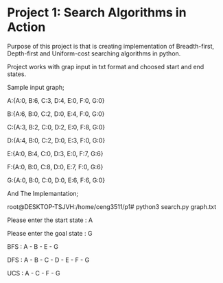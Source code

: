 # Project 1: Search Algorithms in Action

Purpose of this project is that is creating implementation of Breadth-first, Depth-first and Uniform-cost searching algorithms in python.

Project works with grap input in txt format and choosed start and end states.

Sample input graph;

A:{A:0, B:6, C:3, D:4, E:0, F:0, G:0}

B:{A:6, B:0, C:2, D:0, E:4, F:0, G:0}

C:{A:3, B:2, C:0, D:2, E:0, F:8, G:0}

D:{A:4, B:0, C:2, D:0, E:3, F:0, G:0}

E:{A:0, B:4, C:0, D:3, E:0, F:7, G:6}

F:{A:0, B:0, C:8, D:0, E:7, F:0, G:6}

G:{A:0, B:0, C:0, D:0, E:6, F:6, G:0}

And The Implemantation;

root@DESKTOP-TSJVH:/home/ceng3511/p1# python3 search.py graph.txt

Please enter the start state : A

Please enter the goal state : G

BFS : A - B - E - G

DFS : A - B - C - D - E - F - G

UCS : A - C - F - G
